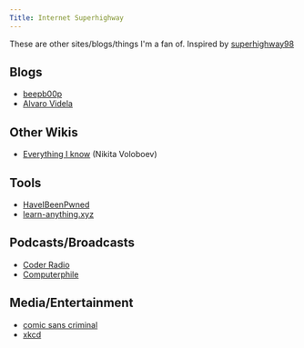 ```yaml
---
Title: Internet Superhighway
---
```


These are other sites/blogs/things I'm a fan of. Inspired by [superhighway98](https://www.superhighway98.com/)

## Blogs

- [beepb00p](https://beepb00p.xyz/)
- [Alvaro Videla](https://alvaro-videla.com/archive.html)

## Other Wikis

- [Everything I know](https://wiki.nikitavoloboev.xyz/) (Nikita Voloboev)

## Tools

- [HaveIBeenPwned](https://haveibeenpwned.com/)
- [learn-anything.xyz](https://learn-anything.xyz/)

## Podcasts/Broadcasts

- [Coder Radio](https://coder.show/)
- [Computerphile](https://www.youtube.com/channel/UC9-y-6csu5WGm29I7JiwpnA)

## Media/Entertainment

- [comic sans criminal](https://www.comicsanscriminal.com/)
- [xkcd](https://xkcd.com/)
